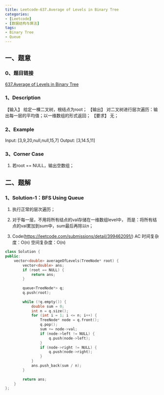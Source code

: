```yaml
---
title: Leetcode-637.Average of Levels in Binary Tree
categories: 
- [Leetcode]
- [数据结构与算法]
tags: 
- Binary Tree
- Queue
---
```


## 一、题意

### 0、题目链接
[637.Average of Levels in Binary Tree](https://leetcode.com/problems/average-of-levels-in-binary-tree/)

### 1、Description
【输入】
给定一棵二叉树，根结点为root；
【输出】
对二叉树进行层次遍历：输出每一层的平均值；以一维数组的形式返回；
【要求】
无；

### 2、Example
Input: [3,9,20,null,null,15,7]
Output: [3,14.5,11]

<!-- more -->

### 3、Corner Case
1. 若root == NULL，输出空数组；

## 二、题解

### 1、Solution-1：BFS Using Queue
1. 执行正常的层次遍历；

2. 对于每一层，不用将所有结点的val存储在一维数组level中，
而是：将所有结点的val累加到sum中，sum最后再除以n；

3. Code(https://leetcode.com/submissions/detail/399462091/)
AC
时间复杂度：O(n)
空间复杂度：O(n)
```C++
class Solution {
public:
    vector<double> averageOfLevels(TreeNode* root) {
        vector<double> ans;
        if (root == NULL) {
            return ans;
        }
        
        queue<TreeNode*> q;
        q.push(root);
        
        while (!q.empty()) {
            double sum = 0;
            int n = q.size();
            for (int i = 1; i <= n; i++) {
                TreeNode* node = q.front();
                q.pop();
                sum += node->val;
                if (node->left != NULL) {
                    q.push(node->left);
                }
                if (node->right != NULL) {
                    q.push(node->right);
                }
            }
            ans.push_back(sum / n);
        }
        
        return ans;
    }
};
```